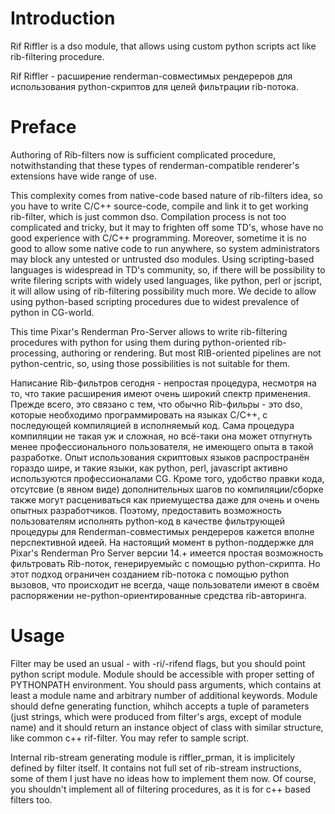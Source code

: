 # Introduction #

Rif Riffler is a dso module, that allows using custom python scripts act like rib-filtering procedure.

Rif Riffler - расширение renderman-совмесtимых рендереров для использования python-скриптов для целей фильтрации rib-потока.

# Preface #

Authoring of Rib-filters now is sufficient complicated procedure, notwithstanding that these types of renderman-compatible renderer's extensions have wide range of use.

This complexity comes from native-code based nature of rib-filters idea, so you have to write C/C++ source-code, compile and link it to get working rib-filter, which is just common dso. Compilation process is not too complicated and tricky, but it may to  frighten off some TD's, whose have no good experience with C/C++ programming. Moreover, sometime it is no good to allow some native code to run anywhere, so system administrators may block any untested or untrusted dso modules. Using scripting-based languages is widespread in TD's community, so, if there will be possibility to write filering scripts with widely used languages, like python, perl or jscript, it will allow using of rib-filtering possibility much more.
We decide to allow using python-based scripting procedures due to widest prevalence of python in CG-world.

This time Pixar's Renderman Pro-Server allows to write rib-filtering procedures with python for using them during python-oriented rib-processing, authoring or rendering. But most RIB-oriented pipelines are not python-centric, so, using those possibilities is not suitable for them.

Написание Rib-фильтров сегодня - непростая процедура, несмотря на то, что такие расширения имеют очень широкий спектр применения.
Прежде всего, это связано с тем, что обычно Rib-фильры - это dso, которые необходимо программировать на языках С/С++, с последующей компиляцией в исполняемый код.
Сама процедура компиляции не такая уж и сложная, но всё-таки она может отпугнуть менее профессионального пользователя, не имеющего опыта в такой разработке. Опыт использования скриптовых языков распространён гораздо шире, и такие языки, как python, perl, javascript активно используются профессионалами CG. Кроме того, удобство правки кода, отсутсвие (в явном виде) дополнительных шагов по компиляции/сборке также могут расцениваться как приемущества даже для очень и очень опытных разработчиков.
Поэтому, предоставить возможность пользователям исполнять python-код в качестве фильтрующей процедуры для Renderman-совместимых рендереров кажется вполне перспективной идеей.
На настоящий момент в python-поддержке для Pixar's Renderman Pro Server версии 14.+ имеется простая возможность фильтровать Rib-поток, генерируемыйс с помощью python-скрипта. Но этот подход ограничен созданием rib-потока с помощью python вызовов, что происходит не всегда, чаще пользователи имеют в своём распоряжении не-python-ориентированные средства rib-авторинга.

# Usage #

Filter may be used an usual - with -ri/-rifend flags, but you should point python script module. Module should be accessible with proper setting of PYTHONPATH environment. You should pass arguments, which contains at least a module name and arbitrary number of additional keywords. Module should defne generating function, whihch accepts a tuple of parameters (just strings, which were produced from filter's args, except of module name) and it should return an instance object of class with similar structure, like common c++ rif-filter. You may refer to sample script.

Internal rib-stream generating module is riffler_prman, it is implicitely defined by filter itself. It contains not full set of rib-stream instructions, some of them I just have no ideas how to implement them now. Of course, you shouldn't implement all of filtering procedures, as it is for c++ based filters too.
